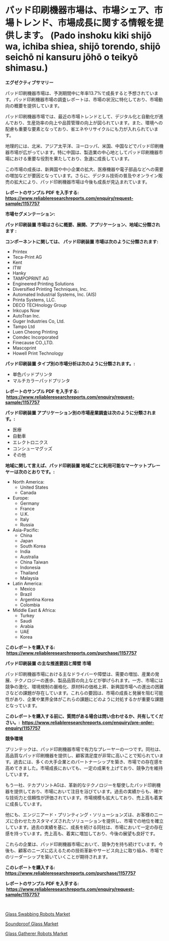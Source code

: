 <p><h1>パッド印刷機器市場は、市場シェア、市場トレンド、市場成長に関する情報を提供します。 (Pado inshoku kiki shijō wa, ichiba shiea, shijō torendo, shijō seichō ni kansuru jōhō o teikyō shimasu.)</h1></p><p><strong>エグゼクティブサマリー</strong></p>
<p><p>パッド印刷機器市場は、予測期間中に年率13.7%で成長すると予想されています。パッド印刷機器市場の調査レポートは、市場の状況に特化しており、市場動向の概要を提供しています。</p><p>パッド印刷機器市場では、最近の市場トレンドとして、デジタル化と自動化が進んでおり、生産効率の向上や品質管理の向上が図られています。また、環境への配慮も重要な要素となっており、省エネやリサイクルにも力が入れられています。</p><p>地理的には、北米、アジア太平洋、ヨーロッパ、米国、中国などでパッド印刷機器市場が広がっています。特に中国は、製造業の中心地としてパッド印刷機器市場における重要な役割を果たしており、急速に成長しています。</p><p>この市場の成長は、新興国や中小企業の拡大、医療機器や電子部品などへの需要の増加などが要因となっています。さらに、デジタル技術の普及やオンライン販売の拡大により、パッド印刷機器市場は今後も成長が見込まれています。</p></p>
<p><strong>レポートのサンプル PDF を入手する: <a href="https://www.reliableresearchreports.com/enquiry/request-sample/1157757">https://www.reliableresearchreports.com/enquiry/request-sample/1157757</a></strong></p>
<p><strong>市場セグメンテーション:</strong></p>
<p><strong> パッド印刷装置 市場はさらに概要、展開、アプリケーション、地域に分類されます :</strong></p>
<p><strong>コンポーネントに関しては、 パッド印刷装置 市場は次のように分類されます: &nbsp;</strong></p>
<p><ul><li>Printex</li><li>Teca-Print AG</li><li>Kent</li><li>ITW</li><li>Hanky</li><li>TAMPOPRINT AG</li><li>Engineered Printing Solutions</li><li>Diversified Printing Techniques, Inc.</li><li>Automated Industrial Systems, Inc. (AIS)</li><li>Printa Systems, LLC.</li><li>DECO TECHnology Group</li><li>Inkcups Now</li><li>AutoTran Inc.</li><li>Guger Industries Co, Ltd.</li><li>Tampo Ltd</li><li>Luen Cheong Printing</li><li>Comdec Incorporated</li><li>Finecause CO.,LTD.</li><li>Mascoprint</li><li>Howell Print Technology</li></ul></p>
<p><strong> パッド印刷装置 タイプ別の市場分析は次のように分類されます。:</strong></p>
<p><ul><li>単色パッドプリンタ</li><li>マルチカラーパッドプリンタ</li></ul></p>
<p><strong>レポートのサンプル PDF を入手する: &nbsp;<a href="https://www.reliableresearchreports.com/enquiry/request-sample/1157757">https://www.reliableresearchreports.com/enquiry/request-sample/1157757</a></strong></p>
<p><strong> パッド印刷装置 アプリケーション別の市場産業調査は次のように分類されます。:</strong></p>
<p><ul><li>医療</li><li>自動車</li><li>エレクトロニクス</li><li>コンシューマグッズ</li><li>その他</li></ul></p>
<p><strong>地域に関して言えば、パッド印刷装置 地域ごとに利用可能なマーケットプレーヤーは次のとおりです。:</strong></p>
<p><ul>
    <li>
        North America:
        <ul>
            <li>United States</li>
            <li>Canada</li>
        </ul>
    </li>
    <li>
        Europe:
        <ul>
            <li>Germany</li>
            <li>France</li>
            <li>U.K.</li>
            <li>Italy</li>
            <li>Russia</li>
        </ul>
    </li>
    <li>
        Asia-Pacific:
        <ul>
            <li>China</li>
            <li>Japan</li>
            <li>South Korea</li>
            <li>India</li>
            <li>Australia</li>
            <li>China Taiwan</li>
            <li>Indonesia</li>
            <li>Thailand</li>
            <li>Malaysia</li>
        </ul>
    </li>
    <li>
        Latin America:
        <ul>
            <li>Mexico</li>
            <li>Brazil</li>
            <li>Argentina Korea</li>
            <li>Colombia</li>
        </ul>
    </li>
    <li>
        Middle East & Africa:
        <ul>
            <li>Turkey</li>
            <li>Saudi</li>
            <li>Arabia</li>
            <li>UAE</li>
            <li>Korea</li>
        </ul>
    </li>
    </ul></p>
<p><strong>このレポートを購入する: &nbsp;<a href="https://www.reliableresearchreports.com/purchase/1157757">https://www.reliableresearchreports.com/purchase/1157757</a></strong></p>
<p><strong>パッド印刷装置 の主な推進要因と障壁 市場</strong></p>
<p><p>パッド印刷機器市場における主なドライバーや障壁は、需要の増加、産業の発展、テクノロジーの進歩、製品品質の向上などが挙げられます。一方、市場には競争の激化、環境規制の厳格化、原材料の価格上昇、新興国市場への進出の困難さなどの課題が存在しています。これらの要因は、市場の成長と発展を阻む可能性があり、企業や業界全体がこれらの課題にどのように対処するかが重要な課題となっています。</p></p>
<p><strong>このレポートを購入する前に、質問がある場合は問い合わせるか、共有してください。:&nbsp; <a href="https://www.reliableresearchreports.com/enquiry/pre-order-enquiry/1157757">https://www.reliableresearchreports.com/enquiry/pre-order-enquiry/1157757</a></strong></p>
<p><strong>競争環境</strong></p>
<p><p>プリンテックは、パッド印刷機器市場で有力なプレーヤーの一つです。同社は、高品質なパッド印刷機器を提供し、顧客満足度が非常に高いことで知られています。過去には、多くの大手企業とのパートナーシップを築き、市場での存在感を高めてきました。市場成長においても、一定の成果を上げており、競争力を維持しています。</p><p>もう一社、テカプリントAGは、革新的なテクノロジーを駆使したパッド印刷機器を提供しており、市場において注目を浴びています。過去の実績からも、確かな技術力と信頼性が評価されています。市場規模も拡大しており、売上高も着実に成長しています。</p><p>他にも、エンジニアード・プリンティング・ソリューションズは、お客様のニーズに合わせたカスタマイズされたソリューションを提供し、市場での地位を確立しています。過去の実績を基に、成長を続ける同社は、市場において一定の存在感を持っています。売上高も、着実に増加しており、今後の展望も良好です。</p><p>これらの企業は、パッド印刷機器市場において、競争力を持ち続けています。今後も、顧客のニーズに応えるための技術革新やサービス向上に取り組み、市場でのリーダーシップを築いていくことが期待されます。</p></p>
<p><strong>このレポートを購入する: &nbsp; <a href="https://www.reliableresearchreports.com/purchase/1157757">https://www.reliableresearchreports.com/purchase/1157757</a></strong></p>
<p><strong>レポートのサンプル PDF を入手する: &nbsp;<a href="https://www.reliableresearchreports.com/enquiry/request-sample/1157757">https://www.reliableresearchreports.com/enquiry/request-sample/1157757</a></strong><strong></strong></p>
<p>&nbsp;</p>
<p><p><a href="https://view.publitas.com/reportprime-1/glass-swabbing-robots-market-provides-a-comprehensive-analysis-including-a-macro-overview-of-the-market-as-well-as-micro-details-such-as-market-size-and-competitive-landscape/">Glass Swabbing Robots Market</a></p><p><a href="https://github.com/nancykennedykellievqfqt2/Market-Research-Report-List-1/blob/main/soundproof-glass-market.md">Soundproof Glass Market</a></p><p><a href="https://view.publitas.com/reportprime-1/glass-gatherer-robots-market-research-report-unlocks-analysis-on-the-market-financial-status-market-size-and-market-revenue-upto-2030/">Glass Gatherer Robots Market</a></p></p>